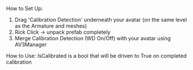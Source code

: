 How to Set Up:
1. Drag 'Calibration Detection' underneath your avatar (on the same level as the Armature and meshes)
2. Rick Click -> unpack prefab completely
3. Merge Calibration Detection (WD On/Off) with your avatar using AV3Manager

How to Use:
IsCalibrated is a bool that will be driven to True on completed calibration